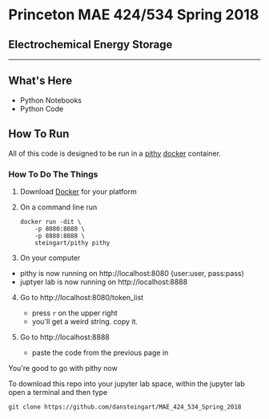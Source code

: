 # Princeton MAE 424/534 Spring 2018
## Electrochemical Energy Storage
---
## What's Here
- Python Notebooks
- Python Code


## How To Run
All of this code is designed to be run in a [pithy](https://github.com/dansteingart/pithy) [docker](https://hub.docker.com/r/steingart/pithy/) container.

### How To Do The Things
1. Download [Docker](https://www.docker.com/community-edition) for your platform

2. On a command line run
    ```
    docker run -dit \
        -p 8080:8080 \
        -p 8888:8888 \
        steingart/pithy pithy
    ```
    
3. On your computer 
 - pithy is now running on http://localhost:8080 (user:user, pass:pass) 
 - juptyer lab is now running on http://localhost:8888 

4. Go to http://localhost:8080/token_list
    - press `r` on the upper right
    - you'll get a weird string. copy it.

5. Go to http://localhost:8888
    - paste the code from the previous page in
    
You're good to go with pithy now
    
To download this repo into your jupyter lab space, within the jupyter lab open a terminal and then type

```
git clone https://github.com/dansteingart/MAE_424_534_Spring_2018
```

